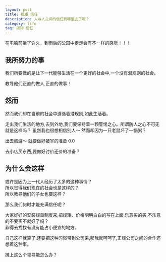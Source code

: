 ```yaml
---
layout: post
title: 规矩 信任
description: 人与人之间的信任到哪里去了呢？
category: life
tag: 规矩 信任
---
```




在电脑前坐了许久，到雨后的公园中走走会有不一样的感觉！！！  

## 我所努力的事
我们所要做的是让下一代能够生活在一个更好的社会中,一个没有潜规则的社会。  

教导他们正直的做人,正直的做事！  

## 然而
然而我们却在当前的社会中遵循着潜规则,如此生活着。  

走出我们生活的地方,去到外地,我们要保持着一颗警惕之心。所谓防人之心不可无就是这样吗？
虽然我也很想相信别人～ 然而却因为一只老鼠坏了一锅粥？  

出去旅游～ 就要做好被宰的准备 0.0  

去小店买东西,要做好讨价还价的准备？  
## 为什么会这样
或许是因为上一代人经历了太多的这种事情？  
所以觉得我们现在的社会也是这样的？  
所以教导他们的子女也要这样？  

那么我们何时才能充满信任呢？  

大家好好的安装规章制度来,把规矩、价格明明白白的写在上面,乐意买的买,不乐意的不要买不就好了吗？  
非得去找找有没有能占小便宜的地方。  

自己这样就算了,还要把这种习惯带到公司来,那我就呵呵了,正规公司之间的合作还想着这种事。  

摊上这么个领导能怎么办？

